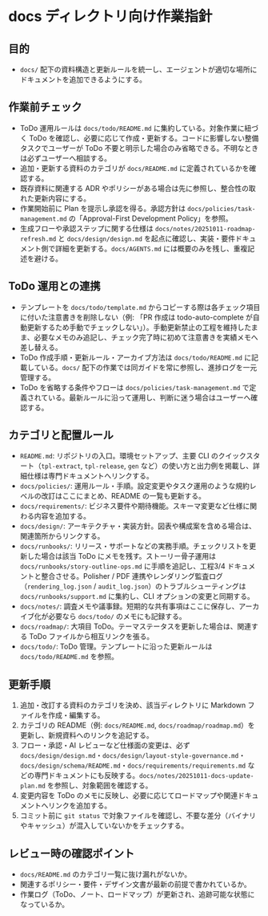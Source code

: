 # docs ディレクトリ向け作業指針

## 目的
- `docs/` 配下の資料構造と更新ルールを統一し、エージェントが適切な場所にドキュメントを追加できるようにする。

## 作業前チェック
- ToDo 運用ルールは `docs/todo/README.md` に集約している。対象作業に紐づく ToDo を確認し、必要に応じて作成・更新する。コードに影響しない整備タスクでユーザーが ToDo 不要と明示した場合のみ省略できる。不明なときは必ずユーザーへ相談する。
- 追加・更新する資料のカテゴリが `docs/README.md` に定義されているかを確認する。
- 既存資料に関連する ADR やポリシーがある場合は先に参照し、整合性の取れた更新内容にする。
- 作業開始前に Plan を提示し承認を得る。承認方針は `docs/policies/task-management.md` の「Approval-First Development Policy」を参照。
- 生成フローや承認ステップに関する仕様は `docs/notes/20251011-roadmap-refresh.md` と `docs/design/design.md` を起点に確認し、実装・要件ドキュメント側で詳細を更新する。`docs/AGENTS.md` には概要のみを残し、重複記述を避ける。

## ToDo 運用との連携
- テンプレートを `docs/todo/template.md` からコピーする際は各チェック項目に付いた注意書きを削除しない（例: 「PR 作成は todo-auto-complete が自動更新するため手動でチェックしない」）。手動更新禁止の工程を維持したまま、必要なメモのみ追記し、チェック完了時に初めて注意書きを実績メモへ差し替える。
- ToDo 作成手順・更新ルール・アーカイブ方法は `docs/todo/README.md` に記載している。`docs/` 配下の作業では同ガイドを常に参照し、進捗ログを一元管理する。
- ToDo を省略する条件やフローは `docs/policies/task-management.md` で定義されている。最新ルールに沿って運用し、判断に迷う場合はユーザーへ確認する。

## カテゴリと配置ルール
- `README.md`: リポジトリの入口。環境セットアップ、主要 CLI のクイックスタート（`tpl-extract`, `tpl-release`, `gen` など）の使い方と出力例を掲載し、詳細仕様は専門ドキュメントへリンクする。
- `docs/policies/`: 運用ルール・手順。設定変更やタスク運用のような規約レベルの改訂はここにまとめ、README の一覧も更新する。
- `docs/requirements/`: ビジネス要件や期待機能。スキーマ変更など仕様に関わる内容を追加する。
- `docs/design/`: アーキテクチャ・実装方針。図表や構成案を含める場合は、関連箇所からリンクする。
- `docs/runbooks/`: リリース・サポートなどの実務手順。チェックリストを更新した場合は該当 ToDo にメモを残す。ストーリー骨子運用は `docs/runbooks/story-outline-ops.md` に手順を追記し、工程3/4 ドキュメントと整合させる。Polisher / PDF 連携やレンダリング監査ログ（`rendering_log.json` / `audit_log.json`）のトラブルシューティングは `docs/runbooks/support.md` に集約し、CLI オプションの変更と同期する。
- `docs/notes/`: 調査メモや議事録。短期的な共有事項はここに保存し、アーカイブ化が必要なら `docs/todo/` のメモにも記録する。
- `docs/roadmap/`: 大項目 ToDo。テーマステータスを更新した場合は、関連する ToDo ファイルから相互リンクを張る。
- `docs/todo/`: ToDo 管理。テンプレートに沿った更新ルールは `docs/todo/README.md` を参照。

## 更新手順
1. 追加・改訂する資料のカテゴリを決め、該当ディレクトリに Markdown ファイルを作成・編集する。
2. カテゴリの README（例: `docs/README.md`, `docs/roadmap/roadmap.md`）を更新し、新規資料へのリンクを追記する。
3. フロー・承認・AI レビューなど仕様面の変更は、必ず `docs/design/design.md`・`docs/design/layout-style-governance.md`・`docs/design/schema/README.md`・`docs/requirements/requirements.md` などの専門ドキュメントにも反映する。`docs/notes/20251011-docs-update-plan.md` を参照し、対象範囲を確認する。
4. 変更内容を ToDo のメモに反映し、必要に応じてロードマップや関連ドキュメントへリンクを追加する。
5. コミット前に `git status` で対象ファイルを確認し、不要な差分（バイナリやキャッシュ）が混入していないかをチェックする。

## レビュー時の確認ポイント
- `docs/README.md` のカテゴリ一覧に抜け漏れがないか。
- 関連するポリシー・要件・デザイン文書が最新の前提で書かれているか。
- 作業ログ（ToDo、ノート、ロードマップ）が更新され、追跡可能な状態になっているか。
